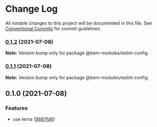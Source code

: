 # Change Log

All notable changes to this project will be documented in this file.
See [Conventional Commits](https://conventionalcommits.org) for commit guidelines.

### [0.1.2](https://github.com/bem-modules/bem-modules/compare/@bem-modules/eslint-config@0.1.0...@bem-modules/eslint-config@0.1.2) (2021-07-08)

**Note:** Version bump only for package @bem-modules/eslint-config





### [0.1.1](https://github.com/bem-modules/bem-modules/compare/@bem-modules/eslint-config@0.1.0...@bem-modules/eslint-config@0.1.1) (2021-07-08)

**Note:** Version bump only for package @bem-modules/eslint-config





## 0.1.0 (2021-07-08)


### Features

* use lerna ([9887fd6](https://github.com/bem-modules/bem-modules/commit/9887fd699a6ebecffb266804b642dfe7da136443))
